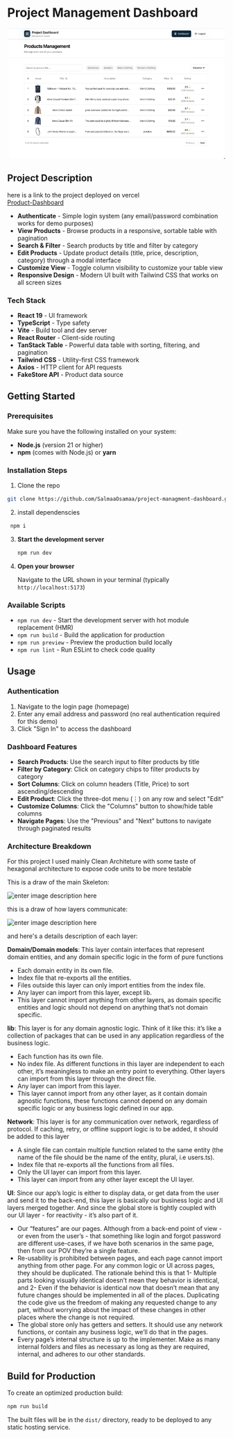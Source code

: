 # Project Management Dashboard

<div align="center" >
<img src="./src/assets/project-screen.png" alt="Logo" width="500" height="300" >
</div>

## Project Description
here is a link to the project deployed on vercel <br/> <a href="https://project-managment-dashboard-1f4o.vercel.app/">Product-Dashboard</a> <br/>

- **Authenticate** - Simple login system (any email/password combination works for demo purposes)
- **View Products** - Browse products in a responsive, sortable table with pagination
- **Search & Filter** - Search products by title and filter by category
- **Edit Products** - Update product details (title, price, description, category) through a modal interface
- **Customize View** - Toggle column visibility to customize your table view
- **Responsive Design** - Modern UI built with Tailwind CSS that works on all screen sizes

### Tech Stack

- **React 19** - UI framework
- **TypeScript** - Type safety
- **Vite** - Build tool and dev server
- **React Router** - Client-side routing
- **TanStack Table** - Powerful data table with sorting, filtering, and pagination
- **Tailwind CSS** - Utility-first CSS framework
- **Axios** - HTTP client for API requests
- **FakeStore API** - Product data source

## Getting Started

### Prerequisites

Make sure you have the following installed on your system:

- **Node.js** (version 21 or higher)
- **npm** (comes with Node.js) or **yarn**

### Installation Steps
1. Clone the repo 
```sh
git clone https://github.com/SalmaaOsamaa/project-managment-dashboard.git
```

2. install dependenscies
 ```bash
  npm i 
  ```

3. **Start the development server**
   ```bash
   npm run dev
   ```

4. **Open your browser**
   
   Navigate to the URL shown in your terminal (typically `http://localhost:5173`)

### Available Scripts

- `npm run dev` - Start the development server with hot module replacement (HMR)
- `npm run build` - Build the application for production
- `npm run preview` - Preview the production build locally
- `npm run lint` - Run ESLint to check code quality

## Usage

### Authentication

1. Navigate to the login page (homepage)
2. Enter any email address and password (no real authentication required for this demo)
3. Click "Sign In" to access the dashboard

### Dashboard Features

- **Search Products**: Use the search input to filter products by title
- **Filter by Category**: Click on category chips to filter products by category
- **Sort Columns**: Click on column headers (Title, Price) to sort ascending/descending
- **Edit Product**: Click the three-dot menu (⋮) on any row and select "Edit"
- **Customize Columns**: Click the "Columns" button to show/hide table columns
- **Navigate Pages**: Use the "Previous" and "Next" buttons to navigate through paginated results
### Architecture Breakdown

For this project I used mainly Clean Architeture with some taste of hexagonal architecture to expose code units to be more testable

This is a draw of the main Skeleton:

![enter image description here](https://i.ibb.co/R6vWP1p/Screenshot-2024-07-28-at-11-43-03-AM.png)

this is a draw of how layers communicate:

![enter image description here](https://i.ibb.co/zrqw4N8/Screenshot-2024-07-28-at-11-44-29-AM.png)

and here's a details description of each layer:

**Domain/Domain models**: This layer contain interfaces that represent domain entities, and any domain specific logic in the form of pure functions

- Each domain entity in its own file.
- Index file that re-exports all the entities.
- Files outside this layer can only import entities from the index file.
- Any layer can import from this layer, except lib.
- This layer cannot import anything from other layers, as domain specific entities and logic should not depend on anything that’s not domain specific.

**lib**: This layer is for any domain agnostic logic. Think of it like this: it’s like a collection of packages that can be used in any application regardless of the business logic.

- Each function has its own file.
- No index file. As different functions in this layer are independent to each other, it’s meaningless to make an entry point to everything. Other layers can import from this layer through the direct file.
- Any layer can import from this layer.
- This layer cannot import from any other layer, as it contain domain agnostic functions, these functions cannot depend on any domain specific logic or any business logic defined in our app.

**Network**: This layer is for any communication over network, regardless of protocol. If caching, retry, or offline support logic is to be added, it should be added to this layer

- A single file can contain multiple function related to the same entity (the name of the file should be the name of the entity, plural, i.e users.ts).
- Index file that re-exports all the functions from all files.
- Only the UI layer can import from this layer.
- This layer can import from any other layer except the UI layer.

**UI**: Since our app’s logic is either to display data, or get data from the user and send it to the back-end, this layer is basically our business logic and UI layers merged together. And since the global store is tightly coupled with our UI layer - for reactivity - it’s also part of it.

- Our “features” are our pages. Although from a back-end point of view - or even from the user’s - that something like login and forgot password are different use-cases, if we have both scenarios in the same page, then from our POV they’re a single feature.
- Re-usability is prohibited between pages, and each page cannot import anything from other page. For any common logic or UI across pages, they should be duplicated. The rationale behind this is that 1- Multiple parts looking visually identical doesn’t mean they behavior is identical, and 2- Even if the behavior is identical now that doesn’t mean that any future changes should be implemented in all of the places. Duplicating the code give us the freedom of making any requested change to any part, without worrying about the impact of these changes in other places where the change is not required.
- The global store only has getters and setters. It should use any network functions, or contain any business logic, we’ll do that in the pages.
- Every page’s internal structure is up to the implementer. Make as many internal folders and files as necessary as long as they are required, internal, and adheres to our other standards.


## Build for Production

To create an optimized production build:

```bash
npm run build
```

The built files will be in the `dist/` directory, ready to be deployed to any static hosting service.

